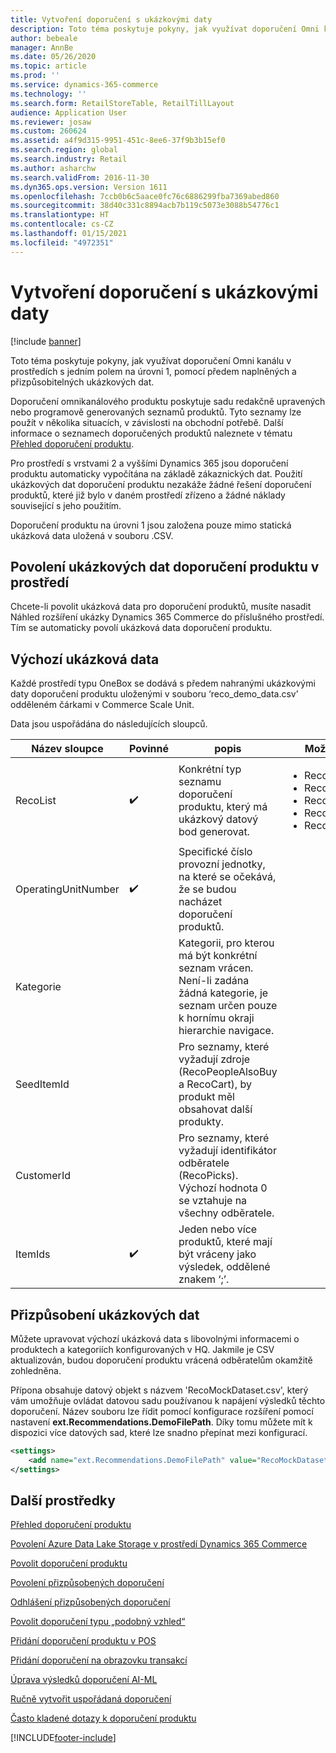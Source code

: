 ```yaml
---
title: Vytvoření doporučení s ukázkovými daty
description: Toto téma poskytuje pokyny, jak využívat doporučení Omni kanálu v prostředích s jedním polem na úrovni 1, pomocí předem naplněných a přizpůsobitelných ukázkových dat.
author: bebeale
manager: AnnBe
ms.date: 05/26/2020
ms.topic: article
ms.prod: ''
ms.service: dynamics-365-commerce
ms.technology: ''
ms.search.form: RetailStoreTable, RetailTillLayout
audience: Application User
ms.reviewer: josaw
ms.custom: 260624
ms.assetid: a4f9d315-9951-451c-8ee6-37f9b3b15ef0
ms.search.region: global
ms.search.industry: Retail
ms.author: asharchw
ms.search.validFrom: 2016-11-30
ms.dyn365.ops.version: Version 1611
ms.openlocfilehash: 7ccb0b6c5aace0fc76c6886299fba7369abed860
ms.sourcegitcommit: 38d40c331c8894acb7b119c5073e3088b54776c1
ms.translationtype: HT
ms.contentlocale: cs-CZ
ms.lasthandoff: 01/15/2021
ms.locfileid: "4972351"
---
```

# <a name="create-recommendations-with-demo-data"></a>Vytvoření doporučení s ukázkovými daty

[!include [banner](includes/banner.md)]

Toto téma poskytuje pokyny, jak využívat doporučení Omni kanálu v prostředích s jedním polem na úrovni 1, pomocí předem naplněných a přizpůsobitelných ukázkových dat.

Doporučení omnikanálového produktu poskytuje sadu redakčně upravených nebo programově generovaných seznamů produktů. Tyto seznamy lze použít v několika situacích, v závislosti na obchodní potřebě. Další informace o seznamech doporučených produktů naleznete v tématu [Přehled doporučení produktu](product-recommendations.md).

Pro prostředí s vrstvami 2 a vyššími Dynamics 365 jsou doporučení produktu automaticky vypočítána na základě zákaznických dat. Použití ukázkových dat doporučení produktu nezakáže žádné řešení doporučení produktů, které již bylo v daném prostředí zřízeno a žádné náklady související s jeho použitím.

Doporučení produktu na úrovni 1 jsou založena pouze mimo statická ukázková data uložená v souboru .CSV.

## <a name="enabling-product-recommendations-demo-data-in-an-environment"></a>Povolení ukázkových dat doporučení produktu v prostředí
Chcete-li povolit ukázková data pro doporučení produktů, musíte nasadit Náhled rozšíření ukázky Dynamics 365 Commerce do příslušného prostředí. Tím se automaticky povolí ukázková data doporučení produktu.

## <a name="default-demo-data"></a>Výchozí ukázková data
Každé prostředí typu OneBox se dodává s předem nahranými ukázkovými daty doporučení produktu uloženými v souboru ‘reco_demo_data.csv’ odděleném čárkami v Commerce Scale Unit.

Data jsou uspořádána do následujících sloupců.

| Název sloupce         | Povinné          | popis                                                                                                                                 | Možné hodnoty                                                              |
|---------------------|--------------------|---------------------------------------------------------------------------------------------------------------------------------------------|------------------------------------------------------------------------------|
| RecoList            | :heavy_check_mark: | Konkrétní typ seznamu doporučení produktu, který má ukázkový datový bod generovat.                                                    | <ul><li>RecoBestSelling</li><li>RecoNew</li><li>RecoTrending</li><li>RecoCart</li><li>RecoPeopleAlsoBuy</li></ul> |
| OperatingUnitNumber | :heavy_check_mark: | Specifické číslo provozní jednotky, na které se očekává, že se budou nacházet doporučení produktů.                                        |                                                                              |
| Kategorie            |                    |    Kategorii, pro kterou má být konkrétní seznam vrácen. Není-li zadána žádná kategorie, je seznam určen pouze k hornímu okraji hierarchie navigace.    |                                                                              |
| SeedItemId          |                    |    Pro seznamy, které vyžadují zdroje (RecoPeopleAlsoBuy a RecoCart), by produkt měl obsahovat další produkty.            |                                                                              |
| CustomerId          |                    |    Pro seznamy, které vyžadují identifikátor odběratele (RecoPicks).  Výchozí hodnota 0 se vztahuje na všechny odběratele.          |                                                                              |
| ItemIds             | :heavy_check_mark: | Jeden nebo více produktů, které mají být vráceny jako výsledek, oddělené znakem ‘;’.                                                                  |                                                                              |

## <a name="customize-demo-data"></a>Přizpůsobení ukázkových dat
Můžete upravovat výchozí ukázková data s libovolnými informacemi o produktech a kategoriích konfigurovaných v HQ. Jakmile je CSV aktualizován, budou doporučení produktu vrácená odběratelům okamžitě zohledněna.

Přípona obsahuje datový objekt s názvem 'RecoMockDataset.csv', který vám umožňuje ovládat datovou sadu používanou k napájení výsledků těchto doporučení. Název souboru lze řídit pomocí konfigurace rozšíření pomocí nastavení **ext.Recommendations.DemoFilePath**. Díky tomu můžete mít k dispozici více datových sad, které lze snadno přepínat mezi konfigurací.


```xml
<settings>
    <add name="ext.Recommendations.DemoFilePath" value="RecoMockDataset.csv" />
</settings>
```

## <a name="additional-resources"></a>Další prostředky

[Přehled doporučení produktu](product-recommendations.md)

[Povolení Azure Data Lake Storage v prostředí Dynamics 365 Commerce](enable-adls-environment.md)

[Povolit doporučení produktu](enable-product-recommendations.md)

[Povolení přizpůsobených doporučení](personalized-recommendations.md)

[Odhlášení přizpůsobených doporučení](personalization-gdpr.md)

[Povolit doporučení typu „podobný vzhled“](shop-similar-looks.md)

[Přidání doporučení produktu v POS](product.md)

[Přidání doporučení na obrazovku transakcí](add-recommendations-control-pos-screen.md)

[Úprava výsledků doporučení AI-ML](modify-product-recommendation-results.md)

[Ručně vytvořit uspořádaná doporučení](create-editorial-recommendation-lists.md)

[Často kladené dotazy k doporučení produktu](faq-recommendations.md)


[!INCLUDE[footer-include](../includes/footer-banner.md)]